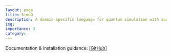 ```yaml
---
layout: page
title: SimuQ
description: A domain-specific language for quantum simulation with analog compilation
img:
importance: 3
category:
---
```


Documentation & installation guidance: [[GitHub]](https://github.com/PicksPeng/SimuQ)